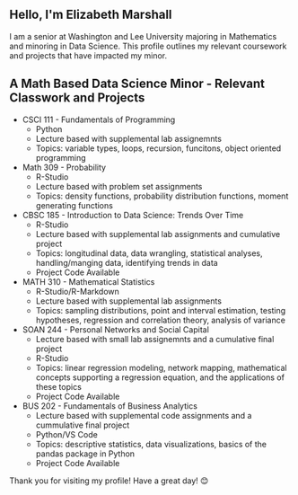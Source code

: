 ## Hello, I'm Elizabeth Marshall

I am a senior at Washington and Lee University majoring in Mathematics and minoring in Data Science. This profile outlines my relevant coursework and projects that have impacted my minor. 

## A Math Based Data Science Minor - Relevant Classwork and Projects

- CSCI 111 - Fundamentals of Programming
  - Python
  - Lecture based with supplemental lab assignemnts
  - Topics: variable types, loops, recursion, funcitons, object oriented programming
- Math 309 - Probability
  - R-Studio
  - Lecture based with problem set assignments 
  - Topics: density functions, probability distribution functions, moment generating functions
- CBSC 185 - Introduction to Data Science: Trends Over Time
  - R-Studio
  - Lecture based with supplemental lab assignments and cumulative project 
  - Topics: longitudinal data, data wrangling, statistical analyses, handling/manging data, identifying trends in data
  - Project Code Available
- MATH 310 - Mathematical Statistics
  - R-Studio/R-Markdown
  - Lecture based with supplemental lab assignments 
  - Topics:  sampling distributions, point and interval estimation, testing hypotheses, regression and correlation theory, analysis of variance
- SOAN 244 - Personal Networks and Social Capital
  - Lecture based with small lab assignemnts and a cumulative final project 
  - R-Studio
  - Topics: linear regression modeling, network mapping, mathematical concepts supporting a regression equation, and the applications of these topics
  - Project Code Available
- BUS 202 - Fundamentals of Business Analytics
  - Lecture based with supplemental code assignments and a cummulative final project 
  - Python/VS Code
  - Topics: descriptive statistics, data visualizations, basics of the pandas package in Python
  - Project Code Available


Thank you for visiting my profile! Have a great day! 😊
